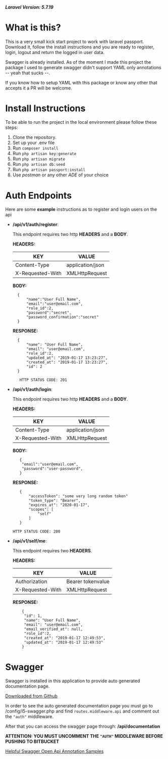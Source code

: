 ##### Laravel Version: 5.7.19

# What is this?

This is a very small kick start project to work with laravel passport.
Download it, follow the install instructions and you are ready to register, login, logout and return the logged in user data.

Swagger is already installed. As of the moment I made this project the package I used to generate
swagger didn't support YAML only annotations -- yeah that sucks --.

If you know how to setup YAML with this package or know any other that accepts it a PR will be welcome.

# Install Instructions
To be able to run the project in the local environment please follow these steps:

1. Clone the repository.
1. Set up your .env file
1. Run `composer install`
1. Run `php artisan key:generate`
1. Run `php artisan migrate`
1. Run `php artisan db:seed`
1. Run `php artisan passport:install`
1. Use _postman_ or any other _ADE_ of your choice

# Auth Endpoints

Here are some **example** instructions as to register and login users on the api

- **<your-localhost-name>/api/v1/auth/register**: 

    This endpoint requires two http **HEADERS** and a **BODY**.

    **HEADERS:**

    | KEY | VALUE |
    |-----|-------|
    |Content-Type| application/json|
    |X-Requested-With| XMLHttpRequest|

    **BODY:**
    
        {
            "name":"User Full Name",
            "email":"user@email.com",
            "role_id":2,
            "password":"secret",
            "password_confirmation":"secret"
        }
    
    **RESPONSE:**
    
        {
            "name": "User Full Name",
            "email": "user@email.com",
            "role_id":2,
            "updated_at": "2019-01-17 13:23:27",
            "created_at": "2019-01-17 13:23:27",
            "id": 2
        }
    
    `    HTTP STATUS CODE: 201
    `

- **<your-localhost-name>/api/v1/auth/login**: 

    This endpoint requires two http **HEADERS** and a **BODY**.

    **HEADERS:**

    | KEY | VALUE |
    |-----|-------|
    |Content-Type| application/json|
    |X-Requested-With| XMLHttpRequest|

     **BODY:**
    
         {
          "email":"user@email.com",
          "password":"user-password",
         }
     
     **RESPONSE:**
     
         {
             "accessToken": "some very long random token"
             "token_type": "Bearer",
             "expires_at": "2020-01-17",
             "scopes": [
                 "self"
             ]
         }
     
     `HTTP STATUS CODE: 200`

- **<your-localhost-name>/api/v1/self/me**: 

    This endpoint    requires two **HEADERS**.
    
     **HEADERS:**
    
     | KEY | VALUE |
     |-----|-------|
     |Authorization| Bearer tokenvalue|
     |X-Requested-With| XMLHttpRequest|
    
    **RESPONSE:**
     
          {
           "id": 1,
           "name": "User Full Name",
           "email": "user@email.com",
           "email_verified_at": null,
           "role_id":2,
           "created_at": "2019-01-17 12:49:53",
           "updated_at": "2019-01-17 12:49:53"
          }
     

# Swagger

Swagger is installed in this application to provide auto generated documentation page.

[Downloaded from Github](https://github.com/DarkaOnLine/L5-Swagger)

In order to see the auto generated documentation page you must go to /config/l5-swagger.php
and find `routes.middleware.api` and comment out the `"auth"` middleware.

After that you can access the swagger page through: **<your-locahost-name>/api/documentation**

**ATTENTION: YOU MUST UNCOMMENT THE `"AUTH"` MIDDLEWARE BEFORE PUSHING TO BITBUCKET**

[Helpful Swagger Open Api Annotation Samples](https://github.com/zircote/swagger-php/tree/master/Examples)
